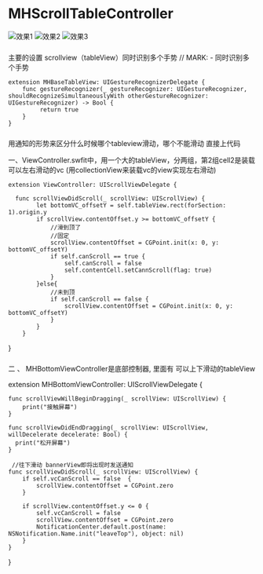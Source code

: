 # MHScrollTableController

![效果1](https://github.com/hwq992689548/MHScrollTableController/blob/master/screenShot/Simulator%20Screen%20Shot%20-%20iPhone%208%20Plus%20-%202018-10-05%20at%2016.51.23.png?raw=true)
![效果2](https://github.com/hwq992689548/MHScrollTableController/blob/master/screenShot/Simulator%20Screen%20Shot%20-%20iPhone%208%20Plus%20-%202018-10-05%20at%2016.51.25.png?raw=true)
![效果3](https://github.com/hwq992689548/MHScrollTableController/blob/master/screenShot/Simulator%20Screen%20Shot%20-%20iPhone%208%20Plus%20-%202018-10-05%20at%2016.51.35.png?raw=true)

###
 主要的设置 scrollview（tableView）同时识别多个手势
// MARK: -  同时识别多个手势
    
    extension MHBaseTableView: UIGestureRecognizerDelegate {
        func gestureRecognizer(_ gestureRecognizer: UIGestureRecognizer, shouldRecognizeSimultaneouslyWith otherGestureRecognizer: UIGestureRecognizer) -> Bool {
             return true
        }
    }


###
用通知的形势来区分什么时候哪个tableview滑动，哪个不能滑动
直接上代码

 一、ViewController.swfit中，用一个大的tableView，分两组，第2组cell2是装载可以左右滑动的vc (用collectionView来装载vc的view实现左右滑动)
    
    extension ViewController: UIScrollViewDelegate {
    
      func scrollViewDidScroll(_ scrollView: UIScrollView) {
            let bottomVC_offsetY = self.tableView.rect(forSection: 1).origin.y
            if scrollView.contentOffset.y >= bottomVC_offsetY {
                //滑到顶了
                //固定
                scrollView.contentOffset = CGPoint.init(x: 0, y: bottomVC_offsetY)
                if self.canScroll == true {
                    self.canScroll = false
                    self.contentCell.setCannScroll(flag: true)
                }
            }else{
                //未到顶
                if self.canScroll == false {
                    scrollView.contentOffset = CGPoint.init(x: 0, y: bottomVC_offsetY)
                }
            }
        }
   }
   
###
 二 、 MHBottomViewController是底部控制器, 里面有 可以上下滑动的tableView

extension MHBottomViewController: UIScrollViewDelegate {

    func scrollViewWillBeginDragging(_ scrollView: UIScrollView) {
        print("接触屏幕")
    }
    
    func scrollViewDidEndDragging(_ scrollView: UIScrollView, willDecelerate decelerate: Bool) {
      print("松开屏幕")
    }
    
     //往下滑动 bannerView即将出现时发送通知 
    func scrollViewDidScroll(_ scrollView: UIScrollView) {
        if self.vcCanScroll == false  {
            scrollView.contentOffset = CGPoint.zero
        }
        
        if scrollView.contentOffset.y <= 0 {
            self.vcCanScroll = false
            scrollView.contentOffset = CGPoint.zero
            NotificationCenter.default.post(name: NSNotification.Name.init("leaveTop"), object: nil)
        }
    }
}


